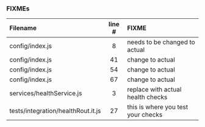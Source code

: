 ### FIXMEs
| Filename | line # | FIXME
|:------|:------:|:------
| config/index.js | 8 | needs to be changed to actual
| config/index.js | 41 | change to actual
| config/index.js | 54 | change to actual
| config/index.js | 67 | change to actual
| services/healthService.js | 3 | replace with actual health checks
| tests/integration/healthRout.it.js | 27 | this is where you test your checks